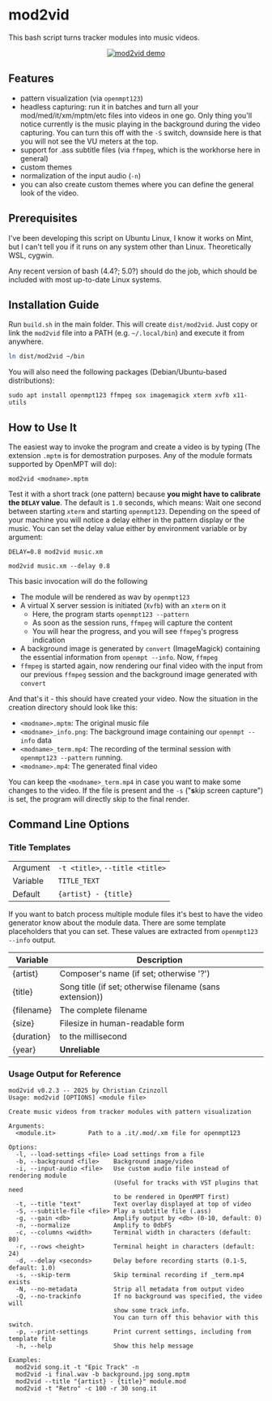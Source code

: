 # mod2vid

This bash script turns tracker modules into music videos.

<center>

[![mod2vid demo](https://img.youtube.com/vi/awEMUQ_7STY/0.jpg)](https://www.youtube.com/watch?v=awEMUQ_7STY)

</center>

## Features

 - pattern visualization (via `openmpt123`)
 - headless capturing: run it in batches and turn all your mod/med/it/xm/mptm/etc files into videos in one go. Only thing you'll notice currently is the music playing in the background during the video capturing. You can turn this off with the `-S` switch, downside here is that you will not see the VU meters at the top.
 - support for .ass subtitle files (via `ffmpeg`, which is the workhorse here in general)
 - custom themes
 - normalization of the input audio (`-n`)
 - you can also create custom themes where you can define the general look of the video.

## Prerequisites

I've been developing this script on Ubuntu Linux, I know it works on Mint, but I can't tell you if it runs on any system other than Linux. Theoretically WSL, cygwin.

Any recent version of bash (4.4?; 5.0?) should do the job, which should be included with most up-to-date Linux systems.

## Installation Guide

Run `build.sh` in the main folder. This will create `dist/mod2vid`. Just copy or link the `mod2vid` file into a PATH (e.g. `~/.local/bin`) and execute it from anywhere.
```bash
ln dist/mod2vid ~/bin
```

You will also need the following packages (Debian/Ubuntu-based distributions):

```
sudo apt install openmpt123 ffmpeg sox imagemagick xterm xvfb x11-utils
```

## How to Use It

The easiest way to invoke the program and create a video is by typing (The extension `.mptm` is for demostration purposes. Any of the module formats supported by OpenMPT will do):

```
mod2vid <modname>.mptm
```

Test it with a short track (one pattern) because **you might have to calibrate the `DELAY` value**. The default is `1.0` seconds, which means: Wait one second between starting `xterm` and starting `openmpt123`. Depending on the speed of your machine you will notice a delay either in the pattern display or the music. You can set the delay value either by environment variable or by argument:

```
DELAY=0.8 mod2vid music.xm
```

```
mod2vid music.xm --delay 0.8
```

This basic invocation will do the following
  - The module will be rendered as wav by `openmpt123`
  - A virtual X server session is initiated (`Xvfb`) with an `xterm` on it
     - Here, the program starts `openmpt123 --pattern`
     - As soon as the session runs, `ffmpeg` will capture the content
     - You will hear the progress, and you will see `ffmpeg`'s progress indication
  - A background image is generated by `convert` (ImageMagick) containing the essential information from `openmpt --info`. Now, `ffmpeg`
  - `ffmpeg` is started again, now rendering our final video with the input from our previous `ffmpeg` session and the background image generated with `convert`

And that's it - this should have created your video. Now the situation in the creation directory should look like this:
- `<modname>.mptm`: The original music file
- `<modname>_info.png`: The background image containing our `openmpt --info` data
- `<modname>_term.mp4`: The recording of the terminal session with `openmpt123 --pattern` running.
- `<modname>.mp4`: The generated final video

You can keep the `<modname>_term.mp4` in case you want to make some changes to the video. If the file is present and the `-s` ("**s**kip screen capture") is set, the program will directly skip to the final render.

## Command Line Options

### Title Templates

|||
|---|---|
| Argument    | `-t <title>`, `--title <title>`|
| Variable    | `TITLE_TEXT`                   |
| Default     | `{artist} - {title}`           |

If you want to batch process multiple module files it's best to have the video generator know about the module data. There are some template placeholders that you can set. These values are extracted from `openmpt123 --info` output.

| Variable | Description |
|----------|-------------|
| {artist} | Composer's name (if set; otherwise '?') |
| {title}  | Song title (if set; otherwise filename (sans extension)) |
| {filename}| The complete filename |
| {size}   | Filesize in human-readable form |
| {duration} | to the millisecond |
| {year} | **Unreliable** |

### Usage Output for Reference

```plaintext
mod2vid v0.2.3 -- 2025 by Christian Czinzoll
Usage: mod2vid [OPTIONS] <module file>

Create music videos from tracker modules with pattern visualization

Arguments:
  <module.it>         Path to a .it/.mod/.xm file for openmpt123

Options:
  -l, --load-settings <file> Load settings from a file
  -b, --background <file>    Background image/video
  -i, --input-audio <file>   Use custom audio file instead of rendering module
                             (Useful for tracks with VST plugins that need
                             to be rendered in OpenMPT first)
  -t, --title "text"         Text overlay displayed at top of video
  -S, --subtitle-file <file> Play a subtitle file (.ass)
  -g, --gain <db>            Amplify output by <db> (0-10, default: 0)
  -n, --normalize            Amplify to 0dbFS
  -c, --columns <width>      Terminal width in characters (default: 80)
  -r, --rows <height>        Terminal height in characters (default: 24)
  -d, --delay <seconds>      Delay before recording starts (0.1-5, default: 1.0)
  -s, --skip-term            Skip terminal recording if _term.mp4 exists
  -N, --no-metadata          Strip all metadata from output video
  -Q, --no-trackinfo         If no background was specified, the video will
                             show some track info.
                             You can turn off this behavior with this switch.
  -p, --print-settings       Print current settings, including from template file
  -h, --help                 Show this help message

Examples:
  mod2vid song.it -t "Epic Track" -n
  mod2vid -i final.wav -b background.jpg song.mptm
  mod2vid --title "{artist} - {title}" module.mod
  mod2vid -t "Retro" -c 100 -r 30 song.it
```
